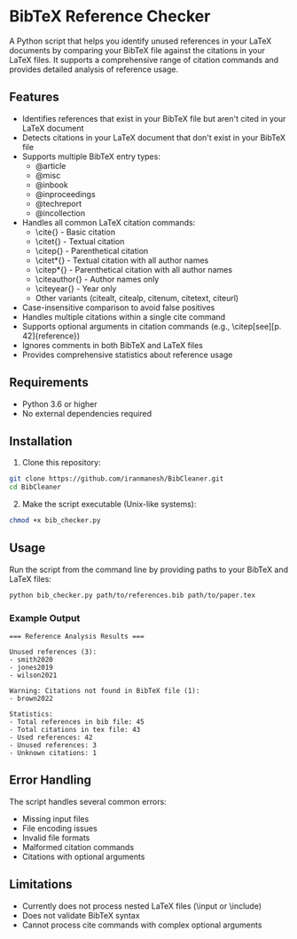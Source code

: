 # BibTeX Reference Checker

A Python script that helps you identify unused references in your LaTeX documents by comparing your BibTeX file against the citations in your LaTeX files. It supports a comprehensive range of citation commands and provides detailed analysis of reference usage.

## Features

- Identifies references that exist in your BibTeX file but aren't cited in your LaTeX document
- Detects citations in your LaTeX document that don't exist in your BibTeX file
- Supports multiple BibTeX entry types:
  - @article
  - @misc
  - @inbook
  - @inproceedings
  - @techreport
  - @incollection
- Handles all common LaTeX citation commands:
  - \cite{} - Basic citation
  - \citet{} - Textual citation
  - \citep{} - Parenthetical citation
  - \citet*{} - Textual citation with all author names
  - \citep*{} - Parenthetical citation with all author names
  - \citeauthor{} - Author names only
  - \citeyear{} - Year only
  - Other variants (citealt, citealp, citenum, citetext, citeurl)
- Case-insensitive comparison to avoid false positives
- Handles multiple citations within a single cite command
- Supports optional arguments in citation commands (e.g., \citep[see][p. 42]{reference})
- Ignores comments in both BibTeX and LaTeX files
- Provides comprehensive statistics about reference usage

## Requirements

- Python 3.6 or higher
- No external dependencies required

## Installation

1. Clone this repository:
```bash
git clone https://github.com/iranmanesh/BibCleaner.git
cd BibCleaner
```

2. Make the script executable (Unix-like systems):
```bash
chmod +x bib_checker.py
```

## Usage

Run the script from the command line by providing paths to your BibTeX and LaTeX files:

```bash
python bib_checker.py path/to/references.bib path/to/paper.tex
```

### Example Output

```
=== Reference Analysis Results ===

Unused references (3):
- smith2020
- jones2019
- wilson2021

Warning: Citations not found in BibTeX file (1):
- brown2022

Statistics:
- Total references in bib file: 45
- Total citations in tex file: 43
- Used references: 42
- Unused references: 3
- Unknown citations: 1
```

## Error Handling

The script handles several common errors:
- Missing input files
- File encoding issues
- Invalid file formats
- Malformed citation commands
- Citations with optional arguments

## Limitations

- Currently does not process nested LaTeX files (\input or \include)
- Does not validate BibTeX syntax
- Cannot process cite commands with complex optional arguments
